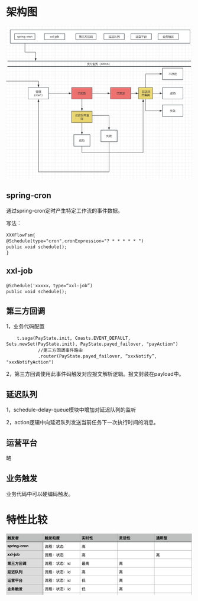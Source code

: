 # 架构图

![img_29.png](img_29.png)

## spring-cron

通过spring-cron定时产生特定工作流的事件数据。

写法：

    XXXFlowFsm{
    @Schedule(type="cron",cronExpression="? * * * * * ")
    public void schedule();
    }

## xxl-job

    @Schedule('xxxxx，type=“xxl-job”)
    public void schedule();

## 第三方回调

1，业务代码配置

        t.saga(PayState.init, Coasts.EVENT_DEFAULT, Sets.newSet(PayState.init), PayState.payed_failover, "payAction")
                //第三方回调事件路由
                .router(PayState.payed_failover, “xxxNotify”, "xxxNotifyAction")

2，第三方回调使用此事件码触发对应报文解析逻辑。报文封装在payload中。

## 延迟队列

1，schedule-delay-queue模块中增加对延迟队列的监听

2，action逻辑中向延迟队列发送当前任务下一次执行时间的消息。

## 运营平台

略

## 业务触发

业务代码中可以硬编码触发。

# 特性比较

![img_31.png](img_31.png)


